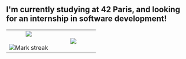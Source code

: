## I'm currently studying at 42 Paris, and looking for an internship in software development!
<table align="center">
<tbody><tr border="none">
<td width="50%" align="center">
  <img align="center" src="https://github-readme-stats.vercel.app/api?username=louismdv&amp;theme=dark&amp;show_icons=true&amp;count_private=true">
  <br><br>
  <img title="🔥 Get streak stats for your profile at git.io/streak-stats" alt="Mark streak" src="https://github-readme-streak-stats.herokuapp.com/?user=louismdv&amp;theme=dark&amp;hide_border=false"> 
</td><td width="50%" align="center">
  <img align="center" src="https://github-readme-stats.anuraghazra1.vercel.app/api/top-langs/?username=louismdv&amp;theme=dark&amp;hide_border=false&amp;no-bg=true&amp;no-frame=true&amp;langs_count=10">
  </td>
</tr>
</tbody></table>
<!--
**louismdv/louismdv** is a ✨ _special_ ✨ repository because its `README.md` (this file) appears on your GitHub profile.

Here are some ideas to get you started:

- 🔭 I’m currently working on ...
- 🌱 I’m currently learning ...
- 👯 I’m looking to collaborate on ...
- 🤔 I’m looking for help with ...
- 💬 Ask me about ...
- 📫 How to reach me: ...
- 😄 Pronouns: ...
- ⚡ Fun fact: ...
-->
